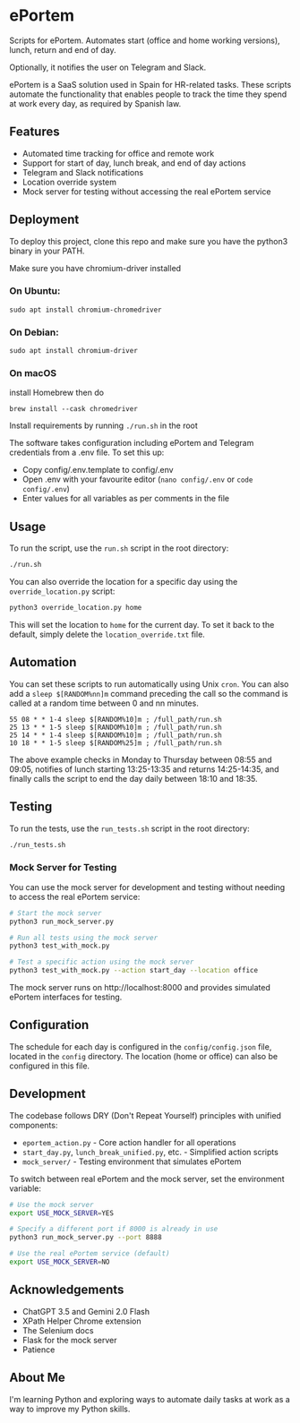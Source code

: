 # ePortem

Scripts for ePortem. Automates start (office and home working versions), lunch, return and end of day.

Optionally, it notifies the user on Telegram and Slack.

ePortem is a SaaS solution used in Spain for HR-related tasks. These scripts automate the functionality that enables people to track the time they spend at work every day, as required by Spanish law.

## Features

- Automated time tracking for office and remote work
- Support for start of day, lunch break, and end of day actions
- Telegram and Slack notifications
- Location override system
- Mock server for testing without accessing the real ePortem service

## Deployment

To deploy this project, clone this repo and make sure you have the python3 binary in your PATH.

Make sure you have chromium-driver installed
### On Ubuntu:
```shell
sudo apt install chromium-chromedriver
```
### On Debian:
```shell
sudo apt install chromium-driver
```
### On macOS
install Homebrew then do
```shell
brew install --cask chromedriver
```
Install requirements by running `./run.sh` in the root

The software takes configuration including ePortem and Telegram credentials from a .env file. To set this up:
- Copy config/.env.template to config/.env
- Open .env with your favourite editor (`nano config/.env` or `code config/.env`)
- Enter values for all variables as per comments in the file

## Usage

To run the script, use the `run.sh` script in the root directory:

```bash
./run.sh
```

You can also override the location for a specific day using the `override_location.py` script:

```bash
python3 override_location.py home
```

This will set the location to `home` for the current day. To set it back to the default, simply delete the `location_override.txt` file.

## Automation
You can set these scripts to run automatically using Unix `cron`. You can also add a `sleep $[RANDOM%nn]m` command preceding the call so the command is called at a random time between 0 and nn minutes.
```
55 08 * * 1-4 sleep $[RANDOM%10]m ; /full_path/run.sh
25 13 * * 1-5 sleep $[RANDOM%10]m ; /full_path/run.sh
25 14 * * 1-4 sleep $[RANDOM%10]m ; /full_path/run.sh
10 18 * * 1-5 sleep $[RANDOM%25]m ; /full_path/run.sh
```

The above example checks in Monday to Thursday between 08:55 and 09:05, notifies of lunch starting 13:25-13:35 and returns 14:25-14:35, and finally calls the script to end the day daily between 18:10 and 18:35.

## Testing

To run the tests, use the `run_tests.sh` script in the root directory:

```bash
./run_tests.sh
```

### Mock Server for Testing

You can use the mock server for development and testing without needing to access the real ePortem service:

```bash
# Start the mock server
python3 run_mock_server.py

# Run all tests using the mock server
python3 test_with_mock.py

# Test a specific action using the mock server
python3 test_with_mock.py --action start_day --location office
```

The mock server runs on http://localhost:8000 and provides simulated ePortem interfaces for testing.

## Configuration

The schedule for each day is configured in the `config/config.json` file, located in the `config` directory. The location (home or office) can also be configured in this file.

## Development

The codebase follows DRY (Don't Repeat Yourself) principles with unified components:

- `eportem_action.py` - Core action handler for all operations
- `start_day.py`, `lunch_break_unified.py`, etc. - Simplified action scripts
- `mock_server/` - Testing environment that simulates ePortem

To switch between real ePortem and the mock server, set the environment variable:

```bash
# Use the mock server
export USE_MOCK_SERVER=YES

# Specify a different port if 8000 is already in use
python3 run_mock_server.py --port 8888

# Use the real ePortem service (default)
export USE_MOCK_SERVER=NO
```

## Acknowledgements

- ChatGPT 3.5 and Gemini 2.0 Flash
- XPath Helper Chrome extension
- The Selenium docs
- Flask for the mock server
- Patience

## About Me
I'm learning Python and exploring ways to automate daily tasks at work as a way to improve my Python skills.